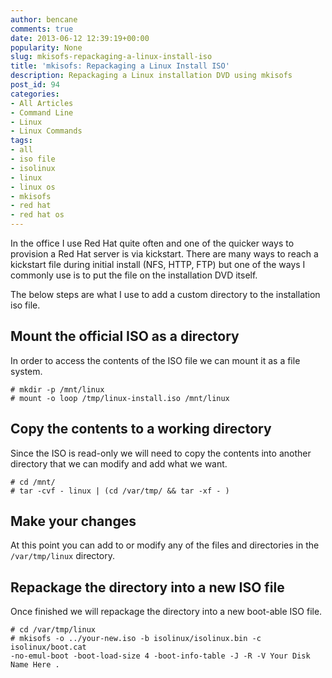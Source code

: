 ```yaml
---
author: bencane
comments: true
date: 2013-06-12 12:39:19+00:00
popularity: None
slug: mkisofs-repackaging-a-linux-install-iso
title: 'mkisofs: Repackaging a Linux Install ISO'
description: Repackaging a Linux installation DVD using mkisofs
post_id: 94
categories:
- All Articles
- Command Line
- Linux
- Linux Commands
tags:
- all
- iso file
- isolinux
- linux
- linux os
- mkisofs
- red hat
- red hat os
---
```


In the office I use Red Hat quite often and one of the quicker ways to provision a Red Hat server is via kickstart. There are many ways to reach a kickstart file during initial install (NFS, HTTP, FTP) but one of the ways I commonly use is to put the file on the installation DVD itself.

The below steps are what I use to add a custom directory to the installation iso file.

## Mount the official ISO as a directory

In order to access the contents of the ISO file we can mount it as a file system.

    # mkdir -p /mnt/linux
    # mount -o loop /tmp/linux-install.iso /mnt/linux

## Copy the contents to a working directory

Since the ISO is read-only we will need to copy the contents into another directory that we can modify and add what we want.

    # cd /mnt/
    # tar -cvf - linux | (cd /var/tmp/ && tar -xf - )

## Make your changes

At this point you can add to or modify any of the files and directories in the `/var/tmp/linux` directory.

## Repackage the directory into a new ISO file

Once finished we will repackage the directory into a new boot-able ISO file.

    # cd /var/tmp/linux
    # mkisofs -o ../your-new.iso -b isolinux/isolinux.bin -c isolinux/boot.cat 
    -no-emul-boot -boot-load-size 4 -boot-info-table -J -R -V Your Disk Name Here .
